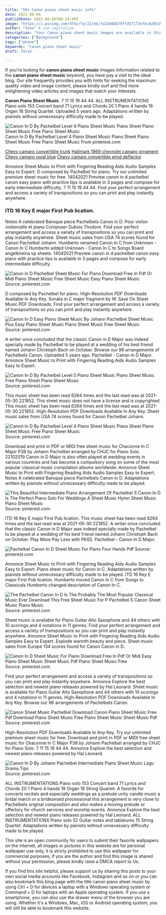 ```yaml
---
title: "50+ Canon piano sheet music info"
date: 2021-06-04
publishDate: 2021-08-04T08:14:00Z
image: "https://i.pinimg.com/474x/fa/23/46/fa23466b79ffd57173efbc8265399d36.jpg"
author: "Ines" # use capitalize
description: "Your Canon piano sheet music images are available in this site. Canon piano sheet music are a topic that is being searched for and liked by netizens today. You can Find and Download the Canon piano sheet music files here. Download all royalty-free vectors."
categories: ["Background"]
tags: ["phone"]
keywords: "Canon piano sheet music"
draft: false

---
```


If you're looking for **canon piano sheet music** images information related to the **canon piano sheet music** keyword, you have pay a visit to the ideal  blog.  Our site frequently  provides you with  hints  for seeking  the maximum  quality video and image  content, please kindly surf and find more enlightening video articles and images  that match your interests.

**Canon Piano Sheet Music**. 7 11 15 19 44 44. ALL INSTRUMENTATIONS Piano solo 153 Concert band 71 Lyrics and Chords 20 1 Piano 4 hands 19 Organ 18 String Quartet. Uploaded 5 years ago. Adaptations written by pianists without unnecessary difficulty made to be played.

![Canon In D By Pachelbel Level 4 Piano Sheet Music Piano Sheet Piano Sheet Music Free Piano Sheet Music](https://i.pinimg.com/474x/44/dc/d0/44dcd0206153b06b872756fe4db45ec7.jpg "Canon In D By Pachelbel Level 4 Piano Sheet Music Piano Sheet Piano Sheet Music Free Piano Sheet Music")
Canon In D By Pachelbel Level 4 Piano Sheet Music Piano Sheet Piano Sheet Music Free Piano Sheet Music From pinterest.com

[Chevy camaro convertible trunk](/chevy-camaro-convertible-trunk/)
[Hallmark 1969 chevrolet camaro ornament](/hallmark-1969-chevrolet-camaro-ornament/)
[Chevy camaro royal blue](/chevy-camaro-royal-blue/)
[Chevy camaro convertible wind deflector](/chevy-camaro-convertible-wind-deflector/)

Annonce Sheet Music to Print with Fingering Reading Aids Audio Samples Easy to Expert. D composed by Pachelbel for piano. Try our unlimited premium sheet music for free. 14042021 Preview canon in d pachelbel canon easy piano with practice tips is available in 3 pages and compose for early intermediate difficulty. 7 11 15 19 44 44. Find your perfect arrangement and access a variety of transpositions so you can print and play instantly anywhere.

### ITD 16 Key E major First Pub lication.

Notes A celebrated Baroque piece Pachelbels Canon in D. Pour violon violoncelle et piano Composer Dubois Thodore. Find your perfect arrangement and access a variety of transpositions so you can print and play instantly anywhere. Sheet music sales from USA 74 scores found for Canon Pachelbel Johann. Humberto renamed Canon In C from Unknown - Canon In C Humberto added Unknown - Canon In C to Songs Board angelkireina vp sheets. 14042021 Preview canon in d pachelbel canon easy piano with practice tips is available in 3 pages and compose for early intermediate difficulty.


![Canon In D Pachelbel Sheet Music For Piano Download Free In Pdf Or Midi Piano Sheet Music Free Sheet Music Easy Piano Sheet Music](https://i.pinimg.com/originals/79/10/fd/7910fd6c5b75b8af4fe14f9a89109cb3.png "Canon In D Pachelbel Sheet Music For Piano Download Free In Pdf Or Midi Piano Sheet Music Free Sheet Music Easy Piano Sheet Music")
Source: pinterest.com

D composed by Pachelbel for piano. High-Resolution PDF Downloads Available In Any Key. Sonata in C major fragment by W. Save On Sheet Music PDF Downloads. Find your perfect arrangement and access a variety of transpositions so you can print and play instantly anywhere.

![Canon In D Easy Piano Sheet Music By Johann Pachelbel Sheet Music Plus Easy Piano Sheet Music Piano Sheet Music Free Sheet Music](https://i.pinimg.com/originals/39/66/4f/39664f65552fdf0ac3949300669743f4.png "Canon In D Easy Piano Sheet Music By Johann Pachelbel Sheet Music Plus Easy Piano Sheet Music Piano Sheet Music Free Sheet Music")
Source: pinterest.com

A writer once concluded that the classic Canon in D Major was indeed specially made by Pachelbel to be played at a wedding of his best friend named Johann Christoph Bach on October. Browse our 96 arrangements of Pachelbels Canon. Uploaded 5 years ago. Pachelbel - Canon In D Major. Annonce Sheet Music to Print with Fingering Reading Aids Audio Samples Easy to Expert.

![Canon In D By Pachelbel Level 5 Piano Sheet Music Piano Sheet Music Free Piano Sheet Piano Sheet Music](https://i.pinimg.com/474x/66/d3/5c/66d35c9ecbbe3eafde8ea774effae4c3.jpg "Canon In D By Pachelbel Level 5 Piano Sheet Music Piano Sheet Music Free Piano Sheet Piano Sheet Music")
Source: pinterest.com

This music sheet has been read 6264 times and the last read was at 2021-05-30 221852. This sheet music does not have a license and is copyrighted. This music sheet has been read 6264 times and the last read was at 2021-05-30 221852. High-Resolution PDF Downloads Available In Any Key. Sheet music sales from USA 74 scores found for Canon Pachelbel Johann.

![Canon In D By Pachelbel Level 4 Piano Sheet Music Piano Sheet Piano Sheet Music Free Piano Sheet Music](https://i.pinimg.com/474x/44/dc/d0/44dcd0206153b06b872756fe4db45ec7.jpg "Canon In D By Pachelbel Level 4 Piano Sheet Music Piano Sheet Piano Sheet Music Free Piano Sheet Music")
Source: pinterest.com

Download and print in PDF or MIDI free sheet music for Chaconne In C Major P38 by Johann Pachelbel arranged by CHJC for Piano Solo. 22102019 Canon in D Major is also often played at wedding events in various countries and has become a compulsory song on some of the most popular classical music compilation albums worldwide. Annonce Sheet Music to Print with Fingering Reading Aids Audio Samples Easy to Expert. Notes A celebrated Baroque piece Pachelbels Canon in D. Adaptations written by pianists without unnecessary difficulty made to be played.

![This Beautiful Intermediate Piano Arrangement Of Pachelbel S Canon In D Is The Perfect Piano Solo For Weddings A Sheet Music Hymn Sheet Music Piano Sheet Music](https://i.pinimg.com/originals/38/d3/78/38d378e29bc7d59cbdc5dc490f9a36bc.jpg "This Beautiful Intermediate Piano Arrangement Of Pachelbel S Canon In D Is The Perfect Piano Solo For Weddings A Sheet Music Hymn Sheet Music Piano Sheet Music")
Source: pinterest.com

ITD 16 Key E major First Pub lication. This music sheet has been read 6264 times and the last read was at 2021-05-30 221852. A writer once concluded that the classic Canon in D Major was indeed specially made by Pachelbel to be played at a wedding of his best friend named Johann Christoph Bach on October. Play More Pay Less with PASS. Pachelbel - Canon In D Major.

![Pachelbel Canon In D Sheet Music For Piano Four Hands Pdf](https://i.pinimg.com/originals/4e/d5/3b/4ed53bc230eec89a1b453ef93e065dce.gif "Pachelbel Canon In D Sheet Music For Piano Four Hands Pdf")
Source: pinterest.com

Annonce Sheet Music to Print with Fingering Reading Aids Audio Samples Easy to Expert. Piano sheet music for Canon in C. Adaptations written by pianists without unnecessary difficulty made to be played. ITD 16 Key E major First Pub lication. Humberto moved Canon In C from Songs to Classicals Humberto changed description of Canon In C.

![The Pachelbel Canon In D Is The Probably The Most Popular Classical Music Ever Download This Free Sheet Music For P Pachelbel S Canon Sheet Music Piano Music](https://i.pinimg.com/originals/44/7b/bf/447bbf977bb6ab3bf8fd1b08295db9de.gif "The Pachelbel Canon In D Is The Probably The Most Popular Classical Music Ever Download This Free Sheet Music For P Pachelbel S Canon Sheet Music Piano Music")
Source: pinterest.com

Sheet music is available for Piano Guitar Alto Saxophone and 44 others with 10 scorings and 4 notations in 11 genres. Find your perfect arrangement and access a variety of transpositions so you can print and play instantly anywhere. Annonce Sheet Music to Print with Fingering Reading Aids Audio Samples Easy to Expert. Explode warmth beauty and piece. Sheet music sales from Europe 134 scores found for Canon Canon in D.

![Canon In D Sheet Music For Piano Download Free In Pdf Or Midi Easy Piano Sheet Music Sheet Music Pdf Piano Sheet Music Free](https://i.pinimg.com/originals/bf/47/52/bf475232dfd7c9b342f7c98f22e031a3.png "Canon In D Sheet Music For Piano Download Free In Pdf Or Midi Easy Piano Sheet Music Sheet Music Pdf Piano Sheet Music Free")
Source: pinterest.com

Find your perfect arrangement and access a variety of transpositions so you can print and play instantly anywhere. Annonce Explore the best selection and newest piano releases powered by Hal Leonard. Sheet music is available for Piano Guitar Alto Saxophone and 44 others with 10 scorings and 4 notations in 11 genres. High-Resolution PDF Downloads Available In Any Key. Browse our 96 arrangements of Pachelbels Canon.

![Canon Sheet Music Pachelbel Download Canon Piano Sheet Music Free Pdf Download Piano Sheet Music Free Piano Sheet Music Sheet Music Pdf](https://i.pinimg.com/736x/43/65/eb/4365ebc2e19b006ee9dd6f76caeb6ed5.jpg "Canon Sheet Music Pachelbel Download Canon Piano Sheet Music Free Pdf Download Piano Sheet Music Free Piano Sheet Music Sheet Music Pdf")
Source: pinterest.com

High-Resolution PDF Downloads Available In Any Key. Try our unlimited premium sheet music for free. Download and print in PDF or MIDI free sheet music for Chaconne In C Major P38 by Johann Pachelbel arranged by CHJC for Piano Solo. 7 11 15 19 44 44. Annonce Explore the best selection and newest piano releases powered by Hal Leonard.

![Canon In D By Johann Pachelbel Intermediate Piano Sheet Music Lagu Drama Tips](https://i.pinimg.com/474x/fa/23/46/fa23466b79ffd57173efbc8265399d36.jpg "Canon In D By Johann Pachelbel Intermediate Piano Sheet Music Lagu Drama Tips")
Source: pinterest.com

ALL INSTRUMENTATIONS Piano solo 153 Concert band 71 Lyrics and Chords 20 1 Piano 4 hands 19 Organ 18 String Quartet. A favorite for concerts recitals and especially weddings as a prelude unity candle music a bridal march or a bridesmaid processional this arrangement is very close to Pachelbels original composition and also makes a moving prelude or offertory for church services and worship events. Annonce Explore the best selection and newest piano releases powered by Hal Leonard. ALL INSTRUMENTATIONS Piano solo 52 Guitar notes and tablatures 15 String Quartet. Adaptations written by pianists without unnecessary difficulty made to be played.

This site is an open community for users to submit their favorite wallpapers on the internet, all images or pictures in this website are for personal wallpaper use only, it is stricly prohibited to use this wallpaper for commercial purposes, if you are the author and find this image is shared without your permission, please kindly raise a DMCA report to Us.

If you find this site helpful, please support us by sharing this posts to your own social media accounts like Facebook, Instagram and so on or you can also bookmark this blog page with the title canon piano sheet music by using Ctrl + D for devices a laptop with a Windows operating system or Command + D for laptops with an Apple operating system. If you use a smartphone, you can also use the drawer menu of the browser you are using. Whether it's a Windows, Mac, iOS or Android operating system, you will still be able to bookmark this website.
